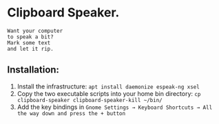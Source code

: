 # Clipboard Speaker.

    Want your computer
    to speak a bit?
    Mark some text
    and let it rip.

## Installation:

1. Install the infrastructure: `apt install daemonize espeak-ng xsel`
2. Copy the two executable scripts into your home bin directory: `cp clipboard-speaker clipboard-speaker-kill ~/bin/`
3. Add the key bindings in `Gnome Settings → Keyboard Shortcuts → All the way down and press the + button`
